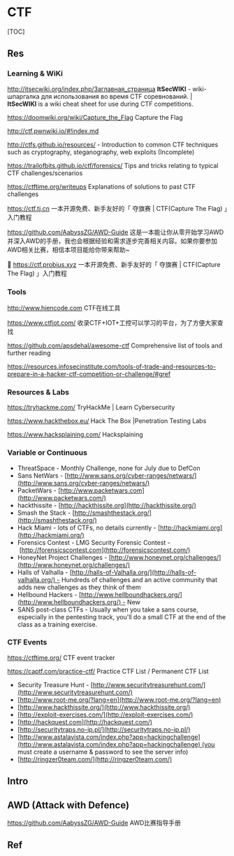 # CTF

[TOC]



## Res
### Learning & WiKi 
http://itsecwiki.org/index.php/Заглавная_страница
**ItSecWIKI** - wiki-шпаргалка для использования во время CTF соревнований. | **ItSecWIKI** is a wiki cheat sheet for use during CTF competitions.

https://doomwiki.org/wiki/Capture_the_Flag
Capture the Flag

http://ctf.pwnwiki.io/#!index.md

http://ctfs.github.io/resources/ - Introduction to common CTF techniques such as cryptography, steganography, web exploits (Incomplete)

https://trailofbits.github.io/ctf/forensics/
Tips and tricks relating to typical CTF challenges/scenarios

https://ctftime.org/writeups
Explanations of solutions to past CTF challenges

https://ctf.tj.cn
一本开源免费、新手友好的「 夺旗赛 | CTF(Capture The Flag) 」入门教程

https://github.com/AabyssZG/AWD-Guide
这是一本能让你从零开始学习AWD并深入AWD的手册，我也会根据经验和需求逐步完善相关内容。如果你要参加AWD相关比赛，相信本项目能给你带来帮助~

📄 https://ctf.probius.xyz
一本开源免费、新手友好的「 夺旗赛 | CTF(Capture The Flag) 」入门教程


### Tools
http://www.hiencode.com
CTF在线工具

https://www.ctfiot.com/
收录CTF+IOT+工控可以学习的平台，为了方便大家查找

https://github.com/apsdehal/awesome-ctf
Comprehensive list of tools and further reading

https://resources.infosecinstitute.com/tools-of-trade-and-resources-to-prepare-in-a-hacker-ctf-competition-or-challenge/#gref


### Resources & Labs
https://tryhackme.com/
TryHackMe | Learn Cybersecurity

https://www.hackthebox.eu/
Hack The Box |Penetration Testing Labs

https://www.hacksplaining.com/
Hacksplaining


### Variable or Continuous
- ThreatSpace - Monthly Challenge, none for July due to DefCon
- Sans NetWars - [http://www.sans.org/cyber-ranges/netwars/](http://www.sans.org/cyber-ranges/netwars/)
- PacketWars - [http://www.packetwars.com](http://www.packetwars.com/)
- hackthissite - [http://hackthissite.org](http://hackthissite.org/)
- Smash the Stack - [http://smashthestack.org/](http://smashthestack.org/)
- Hack Miami - lots of CTFs, no details currently - [http://hackmiami.org](http://hackmiami.org/)
- Forensics Contest - LMG Security Forensic Contest - [http://forensicscontest.com](http://forensicscontest.com/)
- HoneyNet Project Challenges - [http://www.honeynet.org/challenges/](http://www.honeynet.org/challenges/)
- Halls of Valhalla - [http://halls-of-Valhalla.org/](http://halls-of-valhalla.org/) - Hundreds of challenges and an active community that adds new challenges as they think of them
- Hellbound Hackers - [http://www.hellboundhackers.org/](http://www.hellboundhackers.org/) - New
- SANS post-class CTFs - Usually when you take a sans course, especially in the pentesting track, you'll do a small CTF at the end of the class as a training exercise.


### CTF Events
https://ctftime.org/
CTF event tracker 

https://captf.com/practice-ctf/
Practice CTF List / Permanent CTF List

- Security Treasure Hunt - [http://www.securitytreasurehunt.com/](http://www.securitytreasurehunt.com/)
- [http://www.root-me.org/?lang=en](http://www.root-me.org/?lang=en)
- [http://www.hackthissite.org/](http://www.hackthissite.org/)
- [http://exploit-exercises.com/](http://exploit-exercises.com/)
- [http://hackquest.com](http://hackquest.com/)
- [http://securitytraps.no-ip.pl/](http://securitytraps.no-ip.pl/)
- [http://www.astalavista.com/index.php?app=hackingchallenge](http://www.astalavista.com/index.php?app=hackingchallenge) (you must create a username & password to see the server info)
- [http://ringzer0team.com/](http://ringzer0team.com/)



## Intro


## AWD (Attack with Defence)

https://github.com/AabyssZG/AWD-Guide
AWD比赛指导手册



## Ref

